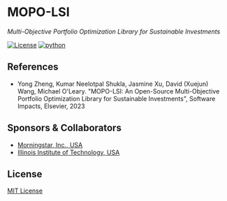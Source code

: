 # MOPO-LSI
*Multi-Objective Portfolio Optimization Library for Sustainable Investments*

[![License](https://img.shields.io/badge/License-MIT-orange.svg)](./LICENSE)
[![python](https://badges.aleen42.com/src/python.svg)](https://badges.aleen42.com/src/python.svg)

## References
+ Yong Zheng, Kumar Neelotpal Shukla, Jasmine Xu, David (Xuejun) Wang, Michael O'Leary. "MOPO-LSI: An Open-Source Multi-Objective Portfolio Optimization Library for Sustainable Investments", Software Impacts, Elsevier, 2023

## Sponsors & Collaborators
+ [Morningstar, Inc., USA](https://www.morningstar.com/)
+ [Illinois Institute of Technology, USA](https://www.iit.edu/)

## License
[MIT License](./LICENSE)

